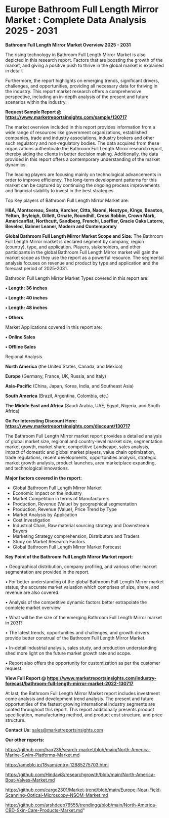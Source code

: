 # Europe Bathroom Full Length Mirror Market : Complete Data Analysis 2025 - 2031

<Strong> Bathroom Full Length Mirror Market Overview 2025 - 2031</strong>

The rising technology in Bathroom Full Length Mirror Market is also depicted in this research report. Factors that are boosting the growth of the market, and giving a positive push to thrive in the global market is explained in detail.

Furthermore, the report highlights on emerging trends, significant drivers, challenges, and opportunities, providing all necessary data for thriving in the industry. This report market research offers a comprehensive perspective, including an in-depth analysis of the present and future scenarios within the industry.

<strong>Request Sample Report @ <a href=https://www.marketreportsinsights.com/sample/130717>https://www.marketreportsinsights.com/sample/130717</a></strong>

The market overview included in this report provides information from a wide range of resources like government organizations, established companies, trade and industry associations, industry brokers and other such regulatory and non-regulatory bodies. The data acquired from these organizations authenticate the Bathroom Full Length Mirror research report, thereby aiding the clients in better decision making. Additionally, the data provided in this report offers a contemporary understanding of the market dynamics.

The leading players are focusing mainly on technological advancements in order to improve efficiency. The long-term development patterns for this market can be captured by continuing the ongoing process improvements and financial stability to invest in the best strategies.

Top Key players of Bathroom Full Length Mirror Market are:

<strong>H&A, Montsoreau, Sveta, Karcher, Citta, Naomi, Neutype, Kings, Beaston, Yelton, Bryleigh, Gillett, Ornate, Roundhill, Cross Robbin, Crown Mark, Americanflat, Northcutt, Sandberg, Frenchi, Loeffler, Gracie Oaks Latorre, Beveled, Balmer Leaner, Modern and Contemporary</strong>

<strong><b>Global Bathroom Full Length Mirror Market Scope and Size:</b></strong>
The Bathroom Full Length Mirror market is declared segment by company, region (country), type, and application. Players, stakeholders, and other participants in the global Bathroom Full Length Mirror market will gain the market scope as they use the report as a powerful resource. The segmental analysis focuses on revenue and product by type and application and the forecast period of 2025-2031.

Bathroom Full Length Mirror Market Types covered in this report are:

<strong>• Length: 36 inches

• Length: 40 inches

• Length: 48 inches

• Others</strong>

Market Applications covered in this report are:

<strong>• Online Sales

• Offline Sales</strong> 

Regional Analysis

<strong>North America</strong> (the United States, Canada, and Mexico)

<strong>Europe</strong> (Germany, France, UK, Russia, and Italy)

<strong>Asia-Pacific</strong> (China, Japan, Korea, India, and Southeast Asia)

<strong>South America</strong> (Brazil, Argentina, Colombia, etc.)

<strong>The Middle East and Africa</strong> (Saudi Arabia, UAE, Egypt, Nigeria, and South Africa)

<strong>Go For Interesting Discount Here: <a href=https://www.marketreportsinsights.com/discount/130717>https://www.marketreportsinsights.com/discount/130717</a></strong>

The Bathroom Full Length Mirror market report provides a detailed analysis of global market size, regional and country-level market size, segmentation market growth, market share, competitive Landscape, sales analysis, impact of domestic and global market players, value chain optimization, trade regulations, recent developments, opportunities analysis, strategic market growth analysis, product launches, area marketplace expanding, and technological innovations.

<strong><b>Major factors covered in the report:</b></strong>
<ul>
  <li>Global Bathroom Full Length Mirror Market </li>
  <li>Economic Impact on the Industry</li>
  <li>Market Competition in terms of Manufacturers</li>
  <li>Production, Revenue (Value) by geographical segmentation</li>
  <li>Production, Revenue (Value), Price Trend by Type</li>
  <li>Market Analysis by Application</li>
  <li>Cost Investigation</li>
  <li>Industrial Chain, Raw material sourcing strategy and Downstream Buyers</li>
  <li>Marketing Strategy comprehension, Distributors and Traders</li>
  <li>Study on Market Research Factors</li>
  <li>Global Bathroom Full Length Mirror Market Forecast</li>
</ul>

<strong><b>Key Point of the Bathroom Full Length Mirror Market report:</b></strong>

• Geographical distribution, company profiling, and various other market segmentation are provided in the report.

• For better understanding of the global Bathroom Full Length Mirror market status, the accurate market valuation which comprises of size, share, and revenue are also covered.

• Analysis of the competitive dynamic factors better extrapolate the complete market overview

• What will be the size of the emerging Bathroom Full Length Mirror market in 2031?

• The latest trends, opportunities and challenges, and growth drivers provide better construal of the Bathroom Full Length Mirror Market.

• In-detail industrial analysis, sales study, and production understanding shed more light on the future market growth rate and scope.

• Report also offers the opportunity for customization as per the customer request.

<strong><b>View Full Report @ <a href=https://www.marketreportsinsights.com/industry-forecast/bathroom-full-length-mirror-market-2022-130717>https://www.marketreportsinsights.com/industry-forecast/bathroom-full-length-mirror-market-2022-130717</a></b></strong>


At last, the Bathroom Full Length Mirror Market report includes investment come analysis and development trend analysis. The present and future opportunities of the fastest growing international industry segments are coated throughout this report. This report additionally presents product specification, manufacturing method, and product cost structure, and price structure.

<strong>Contact Us:</strong>
sales@marketreportsinsights.com

<strong>Our other reports:</strong>

<a href=https://github.com/haq235/search-market/blob/main/North-America-Marine-Swim-Platforms-Market.md>https://github.com/haq235/search-market/blob/main/North-America-Marine-Swim-Platforms-Market.md</a>

<a href=https://ameblo.jp/18yam/entry-12885275703.html>https://ameblo.jp/18yam/entry-12885275703.html</a>

<a href=https://github.com/Hindavi8/researchgrowth/blob/main/North-America-Boat-Valves-Market.md>https://github.com/Hindavi8/researchgrowth/blob/main/North-America-Boat-Valves-Market.md</a>

<a href=https://github.com/cargo2301/Market-trend/blob/main/Europe-Near-Field-Scanning-Optical-Microscopy-NSOM-Market.md>https://github.com/cargo2301/Market-trend/blob/main/Europe-Near-Field-Scanning-Optical-Microscopy-NSOM-Market.md</a>

<a href=https://github.com/arshdeep76555/trendingg/blob/main/North-America-CBD-Skin-Care-Products-Market.md>https://github.com/arshdeep76555/trendingg/blob/main/North-America-CBD-Skin-Care-Products-Market.md</a>"
